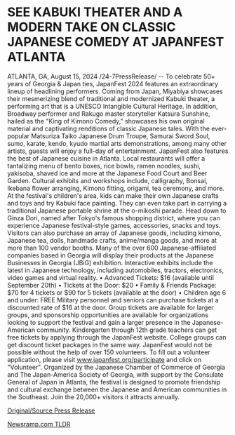 # SEE KABUKI THEATER AND A MODERN TAKE ON CLASSIC JAPANESE COMEDY AT JAPANFEST ATLANTA

ATLANTA, GA, August 15, 2024 /24-7PressRelease/ -- To celebrate 50+ years of Georgia & Japan ties, JapanFest 2024 features an extraordinary lineup of headlining performers. Coming from Japan, Miyabiya showcases their mesmerizing blend of traditional and modernized Kabuki theater, a performing art that is a UNESCO Intangible Cultural Heritage. In addition, Broadway performer and Rakugo master storyteller Katsura Sunshine, hailed as the "King of Kimono Comedy," showcases his own original material and captivating renditions of classic Japanese tales.  With the ever-popular Matsuriza Taiko Japanese Drum Troupe, Samurai Sword Soul, sumo, karate, kendo, kyudo martial arts demonstrations, among many other artists, guests will enjoy a full-day of entertainment.   JapanFest also features the best of Japanese cuisine in Atlanta. Local restaurants will offer a tantalizing menu of bento boxes, rice bowls, ramen noodles, sushi, yakisoba, shaved ice and more at the Japanese Food Court and Beer Garden. Cultural exhibits and workshops include, calligraphy, Bonsai, Ikebana flower arranging, Kimono fitting, origami, tea ceremony, and more.   At the festival's children's area, kids can make their own Japanese crafts and toys and try Kabuki face painting. They can even take part in carrying a traditional Japanese portable shrine at the o-mikoshi parade. Head down to Ginza Dori, named after Tokyo's famous shopping district, where you can experience Japanese festival-style games, accessories, snacks and toys.  Visitors can also purchase an array of Japanese goods, including kimono, Japanese tea, dolls, handmade crafts, anime/manga goods, and more at more than 100 vendor booths. Many of the over 600 Japanese-affiliated companies based in Georgia will display their products at the Japanese Businesses in Georgia (JBiG) exhibition. Interactive exhibits include the latest in Japanese technology, including automobiles, tractors, electronics, video games and virtual reality.  •	Advanced Tickets: $16 (available until September 20th) •	Tickets at the Door: $20 •	Family & Friends Package: $70 for 4 tickets or $90 for 5 tickets (available at the door) •	Children age 6 and under: FREE  Military personnel and seniors can purchase tickets at a discounted rate of $16 at the door. Group tickets are available for larger groups, and sponsorship opportunities are available for organizations looking to support the festival and gain a larger presence in the Japanese-American community.   Kindergarten through 12th grade teachers can get free tickets by applying through the JapanFest website. College groups can get discount ticket packages in the same way.  JapanFest would not be possible without the help of over 150 volunteers. To fill out a volunteer application, please visit www.japanfest.org/participate and click on "Volunteer".  Organized by the Japanese Chamber of Commerce of Georgia and The Japan-America Society of Georgia, with support by the Consulate General of Japan in Atlanta, the festival is designed to promote friendship and cultural exchange between the Japanese and American communities in the Southeast. Join the 20,000+ visitors it attracts annually. 

[Original/Source Press Release](https://www.24-7pressrelease.com/press-release/513116/see-kabuki-theater-and-a-modern-take-on-classic-japanese-comedy-at-japanfest-atlanta) 

[Newsramp.com TLDR](https://newsramp.com/None) 